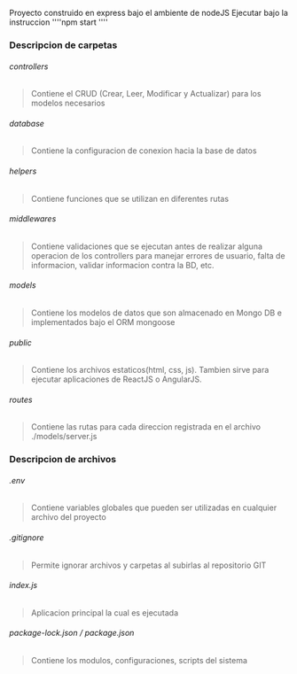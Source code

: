 Proyecto construido en express bajo el ambiente de nodeJS
Ejecutar bajo la instruccion ''''npm start ''''
### Descripcion de carpetas
###### controllers
>Contiene el CRUD (Crear, Leer, Modificar y Actualizar) para los modelos necesarios
###### database
>Contiene la configuracion de conexion hacia la base de datos
###### helpers
>Contiene funciones que se utilizan en diferentes rutas
###### middlewares
>Contiene validaciones que se ejecutan antes de realizar alguna operacion de los controllers para manejar errores de usuario, falta de informacion, validar informacion contra la BD, etc.
###### models
>Contiene los modelos de datos que son almacenado en Mongo DB e implementados bajo el ORM mongoose
###### public
>Contiene los archivos estaticos(html, css, js). Tambien sirve para ejecutar aplicaciones de ReactJS o AngularJS.
###### routes
>Contiene las rutas para cada direccion registrada en el archivo ./models/server.js

### Descripcion de archivos
###### .env
> Contiene variables globales que pueden ser utilizadas en cualquier archivo del proyecto
###### .gitignore
>Permite ignorar archivos y carpetas al subirlas al repositorio GIT
###### index.js
> Aplicacion principal la cual es ejecutada
###### package-lock.json / package.json
> Contiene los modulos, configuraciones, scripts del sistema

